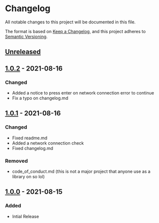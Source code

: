 # Changelog
All notable changes to this project will be documented in this file.

The format is based on [Keep a Changelog](https://keepachangelog.com/en/1.0.0/),
and this project adheres to [Semantic Versioning](https://semver.org/spec/v2.0.0.html).

## [Unreleased]

## [1.0.2] - 2021-08-16
### Changed
- Added a notice to press enter on network connection error to continue
- Fix a typo on changelog.md

## [1.0.1] - 2021-08-16
### Changed
- Fixed readme.md
- Added a network connection check
- Fixed changelog.md

### Removed
- code_of_conduct.md (this is not a major project that anyone use as a library on so lol)

## [1.0.0] - 2021-08-15
### Added
- Intial Release

[Unreleased]: https://github.com/Nostalgicord/Discord-Web-Build-Archiver/compare/v1.0.2...HEAD
[1.0.2]: https://github.com/Nostalgicord/Discord-Web-Build-Archiver/compare/v1.0.2...v1.0.1
[1.0.1]: https://github.com/Nostalgicord/Discord-Web-Build-Archiver/compare/v1.0.0...v1.0.1
[1.0.0]: https://github.com/Nostalgicord/Discord-Web-Build-Archiver/releases/tag/v1.0.0